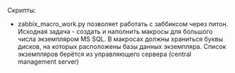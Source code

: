 Скрипты:
 - zabbix_macro_work.py позволяет работать с заббиксом через питон. Исходная задача - создать и наполнить макросы для большого числа экземпляром MS SQL. В макросах должны храниться буквы дисков, на которых расположены базы данных экземпляра. Список экземпляров берётся из управляющего сервера (central management server)

